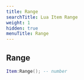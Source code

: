 ```yaml
---
title: Range
searchTitle: Lua Item Range
weight: 1
hidden: true
menuTitle: Range
---
```

## Range
```lua
Item:Range(); -- number
```